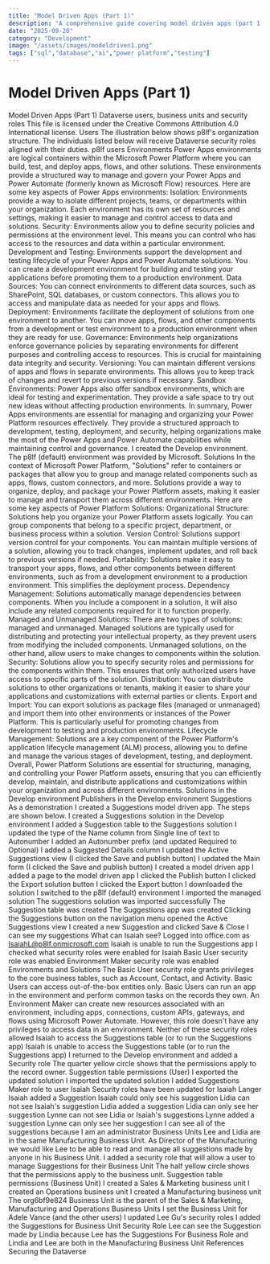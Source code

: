 ```yaml
---
title: "Model Driven Apps (Part 1)"
description: "A comprehensive guide covering model driven apps (part 1)"
date: "2025-09-20"
category: "Development"
image: "/assets/images/modeldriven1.png"
tags: ["sql","database","ai","power platform","testing"]
---
```


# Model Driven Apps (Part 1)

Model Driven Apps (Part 1) Dataverse users, business units and security roles This file is licensed under the Creative Commons Attribution 4.0 International license. Users The illustration below shows p8lf's organization structure. The individuals listed below will receive Dataverse security roles aligned with their duties. p8lf users Environments Power Apps environments are logical containers within the Microsoft Power Platform where you can build, test, and deploy apps, flows, and other solutions. These environments provide a structured way to manage and govern your Power Apps and Power Automate (formerly known as Microsoft Flow) resources. Here are some key aspects of Power Apps environments: Isolation: Environments provide a way to isolate different projects, teams, or departments within your organization. Each environment has its own set of resources and settings, making it easier to manage and control access to data and solutions. Security: Environments allow you to define security policies and permissions at the environment level. This means you can control who has access to the resources and data within a particular environment. Development and Testing: Environments support the development and testing lifecycle of your Power Apps and Power Automate solutions. You can create a development environment for building and testing your applications before promoting them to a production environment. Data Sources: You can connect environments to different data sources, such as SharePoint, SQL databases, or custom connectors. This allows you to access and manipulate data as needed for your apps and flows. Deployment: Environments facilitate the deployment of solutions from one environment to another. You can move apps, flows, and other components from a development or test environment to a production environment when they are ready for use. Governance: Environments help organizations enforce governance policies by separating environments for different purposes and controlling access to resources. This is crucial for maintaining data integrity and security. Versioning: You can maintain different versions of apps and flows in separate environments. This allows you to keep track of changes and revert to previous versions if necessary. Sandbox Environments: Power Apps also offer sandbox environments, which are ideal for testing and experimentation. They provide a safe space to try out new ideas without affecting production environments. In summary, Power Apps environments are essential for managing and organizing your Power Platform resources effectively. They provide a structured approach to development, testing, deployment, and security, helping organizations make the most of the Power Apps and Power Automate capabilities while maintaining control and governance. I created the Develop environment. The p8lf (default) environment was provided by Microsoft. Solutions In the context of Microsoft Power Platform, "Solutions" refer to containers or packages that allow you to group and manage related components such as apps, flows, custom connectors, and more. Solutions provide a way to organize, deploy, and package your Power Platform assets, making it easier to manage and transport them across different environments. Here are some key aspects of Power Platform Solutions: Organizational Structure: Solutions help you organize your Power Platform assets logically. You can group components that belong to a specific project, department, or business process within a solution. Version Control: Solutions support version control for your components. You can maintain multiple versions of a solution, allowing you to track changes, implement updates, and roll back to previous versions if needed. Portability: Solutions make it easy to transport your apps, flows, and other components between different environments, such as from a development environment to a production environment. This simplifies the deployment process. Dependency Management: Solutions automatically manage dependencies between components. When you include a component in a solution, it will also include any related components required for it to function properly. Managed and Unmanaged Solutions: There are two types of solutions: managed and unmanaged. Managed solutions are typically used for distributing and protecting your intellectual property, as they prevent users from modifying the included components. Unmanaged solutions, on the other hand, allow users to make changes to components within the solution. Security: Solutions allow you to specify security roles and permissions for the components within them. This ensures that only authorized users have access to specific parts of the solution. Distribution: You can distribute solutions to other organizations or tenants, making it easier to share your applications and customizations with external parties or clients. Export and Import: You can export solutions as package files (managed or unmanaged) and import them into other environments or instances of the Power Platform. This is particularly useful for promoting changes from development to testing and production environments. Lifecycle Management: Solutions are a key component of the Power Platform's application lifecycle management (ALM) process, allowing you to define and manage the various stages of development, testing, and deployment. Overall, Power Platform Solutions are essential for structuring, managing, and controlling your Power Platform assets, ensuring that you can efficiently develop, maintain, and distribute applications and customizations within your organization and across different environments. Solutions in the Develop environment Publishers in the Develop environment Suggestions As a demonstration I created a Suggestions model driven app. The steps are shown below. I created a Suggestions solution in the Develop environment I added a Suggestion table to the Suggestions solution I updated the type of the Name column from Single line of text to Autonumber I added an Autonumber prefix (and updated Required to Optional) I added a Suggested Details column I updated the Active Suggestions view (I clicked the Save and publish button) I updated the Main form (I clicked the Save and publish button) I created a model driven app I added a page to the model driven app I clicked the Publish button I clicked the Export solution button I clicked the Export button I downloaded the solution I switched to the p8lf (default) environment I imported the managed solution The suggestions solution was imported successfully The Suggestion table was created The Suggestions app was created Clicking the Suggestions button on the navigation menu opened the Active Suggestions view I created a new Suggestion and clicked Save & Close I can see my suggestions What can Isaiah see? Logged into office.com as IsaiahL@p8lf.onmicrosoft.com Isaiah is unable to run the Suggestions app I checked what security roles were enabled for Isaiah Basic User security role was enabled Environment Maker security role was enabled Environments and Solutions The Basic User security role grants privileges to the core business tables, such as Account, Contact, and Activity. Basic Users can access out-of-the-box entities only. Basic Users can run an app in the environment and perform common tasks on the records they own. An Environment Maker can create new resources associated with an environment, including apps, connections, custom APIs, gateways, and flows using Microsoft Power Automate. However, this role doesn't have any privileges to access data in an environment. Neither of these security roles allowed Isaiah to access the Suggestions table (or to run the Suggestions app) Isaiah is unable to access the Suggestions table (or to run the Suggestions app) I returned to the Develop environment and added a Security role The quarter yellow circle shows that the permissions apply to the record owner. Suggestion table permissions (User) I exported the updated solution I imported the updated solution I added Suggestions Maker role to user Isaiah Security roles have been updated for Isaiah Langer Isaiah added a Suggestion Isaiah could only see his suggestion Lidia can not see Isaiah's suggestion Lidia added a suggestion Lidia can only see her suggestion Lynne can not see Lidia or Isaiah's suggestions Lynne added a suggestion Lynne can only see her suggestion I can see all of the suggestions because I am an administrator Business Units Lee and Lidia are in the same Manufacturing Business Unit. As Director of the Manufacturing we would like Lee to be able to read and manage all suggestions made by anyone in his Business Unit. I added a security role that will allow a user to manage Suggestions for their Business Unit The half yellow circle shows that the permissions apply to the business unit. Suggestion table permissions (Business Unit) I created a Sales & Marketing business unit I created an Operations business unit I created a Manufacturing business unit The org6bf9e824 Business Unit is the parent of the Sales & Marketing, Manufacturing and Operations Business Units I set the Business Unit for Adele Vance (and the other users) I updated Lee Gu's security roles I added the Suggestions for Business Unit Security Role Lee can see the Suggestion made by Lindia because Lee has the Suggestions For Business Role and Lindia and Lee are both in the Manufacturing Business Unit References Securing the Dataverse
